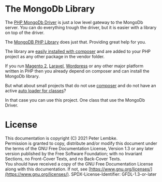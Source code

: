 # The MongoDb Library

The [PHP MongoDb Driver](https://www.php.net/manual/en/set.mongodb.php) is just a low level gateway to the MongoDb server. You can do everything trough the driver, but it is easier with a library on top of the driver.

The [MongoDB PHP Library](https://docs.mongodb.com/php-library/v1.2/) does just that. Providing great help for you.

The library are [easily installed with composer](https://www.php.net/manual/en/mongodb.tutorial.library.php) and are added to your PHP project as any other package in the vendor folder.

If you run [Magento 2](https://magento.com/), [Laravel](https://laravel.com/), [Wordpress](https://wordpress.org/) or any other major platform written in PHP then you already depend on composer and can install the MongoDb library.

But what about small projects that do not use [composer](https://getcomposer.org/) and do not have an active [auto loader for classes](https://www.php.net/manual/en/language.oop5.autoload.php)?

In that case you can use this project. One class that use the MongoDb Driver.

# License
This documentation is copyright (C) 2021 Peter Lembke.  
Permission is granted to copy, distribute and/or modify this document under the terms of the GNU Free Documentation License, Version 1.3 or any later version published by the Free Software Foundation; with no Invariant Sections, no Front-Cover Texts, and no Back-Cover Texts.  
You should have received a copy of the GNU Free Documentation License along with this documentation. If not, see [https://www.gnu.org/licenses/](https://www.gnu.org/licenses/).  SPDX-License-Identifier: GFDL-1.3-or-later  

